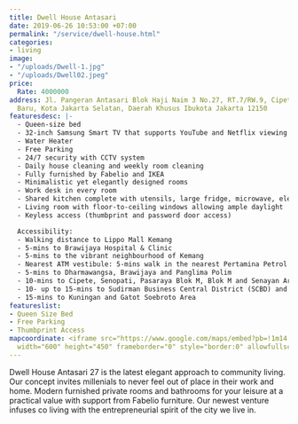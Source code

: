 ```yaml
---
title: Dwell House Antasari
date: 2019-06-26 10:53:00 +07:00
permalink: "/service/dwell-house.html"
categories:
- living
image:
- "/uploads/Dwell-1.jpg"
- "/uploads/Dwell02.jpeg"
price:
  Rate: 4000000
address: Jl. Pangeran Antasari Blok Haji Naim 3 No.27, RT.7/RW.9, Cipete Utara, Kby.
  Baru, Kota Jakarta Selatan, Daerah Khusus Ibukota Jakarta 12150
featuresdesc: |-
  - Queen-size bed
  - 32-inch Samsung Smart TV that supports YouTube and Netflix viewing
  - Water Heater
  - Free Parking
  - 24/7 security with CCTV system
  - Daily house cleaning and weekly room cleaning
  - Fully furnished by Fabelio and IKEA
  - Minimalistic yet elegantly designed rooms
  - Work desk in every room
  - Shared kitchen complete with utensils, large fridge, microwave, electric stoves and water dispenser
  - Living room with floor-to-ceiling windows allowing ample daylight
  - Keyless access (thumbprint and password door access)

  Accessibility:
  - Walking distance to Lippo Mall Kemang
  - 5-mins to Brawijaya Hospital & Clinic
  - 5-mins to the vibrant neighbourhood of Kemang
  - Nearest ATM vestibule: 5-mins walk in the nearest Pertamina Petrol Station - Antasari
  - 5-mins to Dharmawangsa, Brawijaya and Panglima Polim
  - 10-mins to Cipete, Senopati, Pasaraya Blok M, Blok M and Senayan Area
  - 10- up to 15-mins to Sudirman Business Central District (SCBD) and Thamrin
  - 15-mins to Kuningan and Gatot Soebroto Area
featureslist:
- Queen Size Bed
- Free Parking
- Thumbprint Access
mapcoordinate: <iframe src="https://www.google.com/maps/embed?pb=!1m14!1m8!1m3!1d15864.096635606922!2d106.8080454!3d-6.2605479!3m2!1i1024!2i768!4f13.1!3m3!1m2!1s0x0%3A0xcfcaa46ebe677140!2sThe+Stay+%2F+Dwell+Antasari+27+by+wellspaces+%2F+Freeware!5e0!3m2!1sid!2sid!4v1561524816014!5m2!1sid!2sid"
  width="600" height="450" frameborder="0" style="border:0" allowfullscreen></iframe>
---
```


Dwell House Antasari 27 is the latest elegant approach to community living. Our concept invites millenials to never feel out of place in their work and home. Modern furnished private rooms and bathrooms for your leisure at a practical value with support from Fabelio furniture. Our newest venture infuses co living with the entrepreneurial spirit of the city we live in. 
